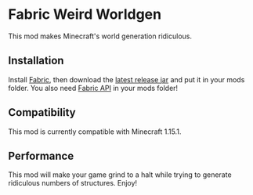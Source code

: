 # Fabric Weird Worldgen

This mod makes Minecraft's world generation ridiculous.

## Installation

Install [Fabric](https://fabricmc.net), then download the [latest release jar](https://github.com/emctague/fabric-weird-worldgen/releases/latest) and put it in your mods folder.
You also need [Fabric API](https://www.curseforge.com/minecraft/mc-mods/fabric-api) in your mods folder!

## Compatibility

This mod is currently compatible with Minecraft 1.15.1.

## Performance

This mod will make your game grind to a halt while trying to generate ridiculous numbers of structures. Enjoy!
